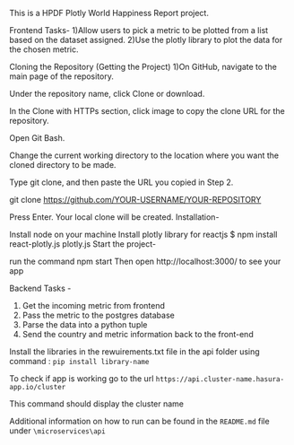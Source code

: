 This is a HPDF Plotly World Happiness Report project.

Frontend Tasks- 1)Allow users to pick a metric to be plotted from a list based on the dataset assigned. 2)Use the plotly library to plot the data for the chosen metric.

Cloning the Repository (Getting the Project) 1)On GitHub, navigate to the main page of the repository.

Under the repository name, click Clone or download.

In the Clone with HTTPs section, click image to copy the clone URL for the repository.

Open Git Bash.

Change the current working directory to the location where you want the cloned directory to be made.

Type git clone, and then paste the URL you copied in Step 2.

git clone https://github.com/YOUR-USERNAME/YOUR-REPOSITORY

Press Enter. Your local clone will be created.
Installation-

Install node on your machine
Install plotly library for reactjs $ npm install react-plotly.js plotly.js
Start the project-

run the command npm start
Then open http://localhost:3000/ to see your app

Backend Tasks - 
1) Get the incoming metric from frontend
2) Pass the metric to the postgres database
3) Parse the data into a python tuple
4) Send the country and metric information back to the front-end

Install the libraries in the rewuirements.txt file in the api folder using command :
`pip install library-name`

To check if app is working go to the url 
`https://api.cluster-name.hasura-app.io/cluster`

This command should display the cluster name

Additional information on how to run can be found in the `README.md` file under `\microservices\api`
